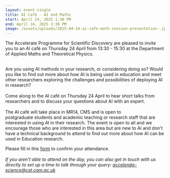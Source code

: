 ```yaml
---
layout: event-single
title: AI Café - AI and Maths
start: April 24, 2025 1:30 PM
end: April 24, 2025 3:30 PM
image: /assets/uploads/2025-04-24-ai-cafe-math-session-presentation-.jpg
---
```

The Accelerate Programme for Scientific Discovery are pleased to invite you to an AI café on Thursday 24 April from 13:30 - 15:30 at the Department of Applied Maths and Theoretical Physics.

\
Are you using AI methods in your research, or considering doing so? Would you like to find out more about how AI is being used in education and meet other researchers exploring the challenges and possibilities of deploying AI in research?\
\
Come along to the AI café on Thursday 24 April to hear short talks from researchers and to discuss your questions about AI with an expert.\
\
T﻿he AI café will take place in MR14, CMS and is open to postgraduate students and academic teaching or research staff that are interested in using AI in their research. The event is open to all and we encourage those who are interested in this area but are new to AI and don't have a technical background to attend to find out more about how AI can be used in Education research. 

P﻿lease fill in this [form](https://forms.office.com/Pages/ResponsePage.aspx?id=RQSlSfq9eUut41R7TzmG6U2MDK4LIgJNqxT-rvruy5JUOExNUTFBMUdGUVRNVjIwT1U3Uk02R1JRMS4u) to confirm your attendance. \
\
*If you aren't able to attend on the day, you can also get in touch with us directly to set up a time to talk through your query: accelerate-science@cst.cam.ac.uk*